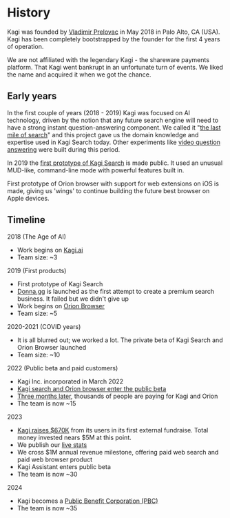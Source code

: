 # History

Kagi was founded by [Vladimir Prelovac](https://vladimir.prelovac.com) in May 2018 in Palo Alto, CA (USA). Kagi has been completely bootstrapped by the founder for the first 4 years of operation.

We are not affiliated with the legendary Kagi - the shareware payments platform. That Kagi went bankrupt in an unfortunate turn of events. We liked the name and acquired it when we got the chance.
  
## Early years

In the first couple of years (2018 - 2019) Kagi was focused on AI technology, driven by the notion that any future search engine will need to have a strong instant question-answering component. We called it "[the last mile of search](https://kagi.ai/last-mile-for-web-search.html)" and this project gave us
the domain knowledge and expertise used in Kagi Search today. Other experiments like [video question answering](https://vimeo.com/754908681) were built during this period.

In 2019 the [first prototype of Kagi Search](https://vimeo.com/754899234) is made public. It used an unusual MUD-like, command-line mode with powerful features built in.  

First prototype of Orion browser with support for web extensions on iOS is made, giving us 'wings' to continue building the future best browser on Apple devices.

## Timeline

2018 (The Age of AI)

- Work begins on [Kagi.ai](https://kagi.ai)
- Team size: ~3

2019 (First products)

- First prototype of Kagi Search
- [Donna.gg](https://donna.gg) is launched as the first attempt to create a premium search business. It failed but we didn't give up
- Work begins on [Orion Browser](https://browser.kagi.com)
- Team size: ~5
  
2020-2021 (COVID years)  

- It is all blurred out; we worked a lot. The private beta of Kagi Search and Orion Browser launched
- Team size: ~10

2022 (Public beta and paid customers)

- Kagi Inc. incorporated in March 2022
- [Kagi search and Orion browser enter the public beta](https://blog.kagi.com/kagi-orion-public-beta)
- [Three months later](https://blog.kagi.com/status-update-first-three-months), thousands of people are paying for Kagi and Orion
- The team is now ~15

2023

- [Kagi raises $670K](https://blog.kagi.com/safe-round) from its users in its first external fundraise. Total money invested nears $5M at this point.
- We publish our [live stats](https://kagi.com/stats)
- We cross $1M annual revenue milestone, offering paid web search and paid web browser product
- Kagi Assistant enters public beta 
- The team is now ~30

2024

- Kagi becomes a [Public Benefit Corporation (PBC)](https://blog.kagi.com/what-is-next-for-kagi#4)
- The team is now ~35
